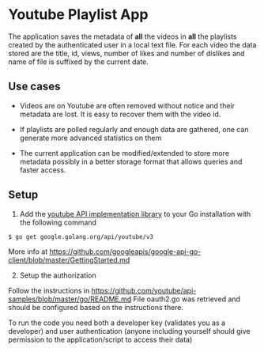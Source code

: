 # Youtube Playlist App

The application saves the metadata of __all__ the videos in __all__ the
playlists created by the authenticated user in a local text file.
For each video the data stored are the title, id, views, number of likes
and number of dislikes and name of file is suffixed by the current date.


## Use cases
- Videos are on Youtube are often removed without notice and their metadata are
lost. It is easy to recover them with the video id.

- If playlists are polled regularly and enough data are gathered, one can
generate more advanced statistics on them

- The current application can be modified/extended to store more metadata
possibly in a better storage format that allows queries and faster access.

## Setup

1. Add the [youtube API implementation library](https://github.com/googleapis/google-api-go-client)
to your Go installation with the following command

```
$ go get google.golang.org/api/youtube/v3
```

More info at https://github.com/googleapis/google-api-go-client/blob/master/GettingStarted.md


2. Setup the authorization

Follow the instructions in https://github.com/youtube/api-samples/blob/master/go/README.md
File oauth2.go was retrieved and should be configured based on the instructions there.

To run the code you need both a developer key (validates you as a developer) and
user authentication (anyone including yourself should give permission to the
application/script to access their data)